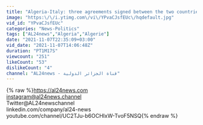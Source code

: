 ```yaml
---
title: "Algeria-Italy: three agreements signed between the two countries in different fields"
image: "https:\/\/i.ytimg.com\/vi\/YPvaCJsfEUc\/hqdefault.jpg"
vid_id: "YPvaCJsfEUc"
categories: "News-Politics"
tags: ["AL24news","Algeria","Algerie"]
date: "2021-11-07T22:35:09+03:00"
vid_date: "2021-11-07T14:06:48Z"
duration: "PT1M17S"
viewcount: "251"
likeCount: "53"
dislikeCount: "4"
channel: "AL24news - قناة الجزائر الدولية"
---
```

{% raw %}<a rel="nofollow" target="blank" href="https://al24news.com">https://al24news.com</a><br />instagram@al24news.channel<br />Twitter@AL24newschannel<br />linkedin.com/company/al24-news<br />youtube.com/channel/UC2TJu-b6OCHIxW-TvoF5NSQ{% endraw %}
